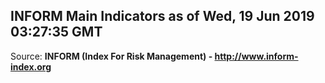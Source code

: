 ## INFORM Main Indicators as of Wed, 19 Jun 2019 03:27:35 GMT

Source: **INFORM (Index For Risk Management) - http://www.inform-index.org**